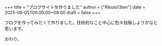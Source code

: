 +++
title = "ブログサイトを作りました"
author = ["Rikuto13ten"]
date = 2025-06-05T00:00:00+09:00
draft = false
+++

ブログを作ってみたくて作りました。技術的なこと中心に色々投稿しようかなと思います。

おわり。
